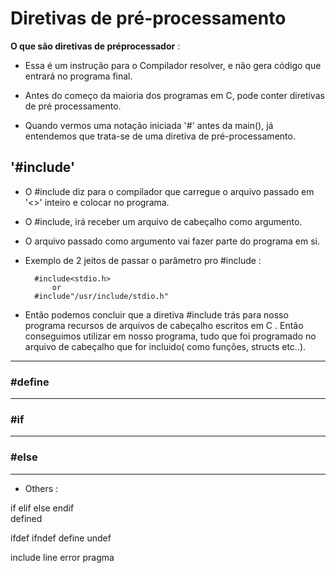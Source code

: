 Diretivas de pré-processamento
===============================

**O que são diretivas de préprocessador** :

- Essa é um instrução para o Compilador resolver, e não gera código que entrará no programa
final.

- Antes do começo da maioria dos programas em C, pode conter diretivas de pré processamento.

- Quando vermos uma notação iniciada '#' antes da main(), já entendemos que trata-se de uma diretiva de pré-processamento. 


'#include'
----------

- O #include diz para o compilador que carregue o arquivo passado em '<>' inteiro e colocar
no programa.
- O #include, irá receber um arquivo de cabeçalho como argumento. 
- O arquivo passado como argumento vai fazer parte do programa em si.

- Exemplo de 2 jeitos de passar o parâmetro pro #include :


		#include<stdio.h>
			or
		#include"/usr/include/stdio.h"

- Então podemos concluir que a diretiva #include trás para nosso programa recursos de arquivos de cabeçalho escritos em C . Então conseguimos utilizar em nosso programa, tudo que foi programado no arquivo de cabeçalho que for incluido( como funções, structs etc..).

------


### #define

------

### #if

------

### #else

----

- Others :

if
elif
else
endif	
defined

ifdef
ifndef
define
undef

include
line
error
pragma

